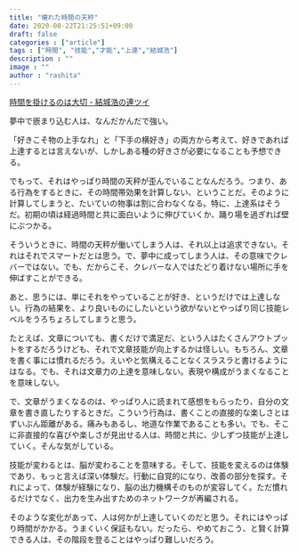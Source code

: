 ```yaml
---
title: "壊れた時間の天秤"
date: 2020-08-22T21:25:51+09:00
draft: false
categories : ["article"]
tags : ["時間", "技能","才能","上達","結城浩"]
description : ""
image : ""
author : "rashita"
---
```


[時間を掛けるのは大切 - 結城浩の連ツイ](https://rentwi.hyuki.net/?1296989908255440896)

夢中で嵌まり込む人は、なんだかんだで強い。

「好きこそ物の上手なれ」と「下手の横好き」の両方から考えて、好きであれば上達するとは言えないが、しかしある種の好きさが必要になることも予想できる。

でもって、それはやっぱり時間の天秤が歪んでいることなんだろう。つまり、ある行為をするときに、その時間帯効果を計算しない、ということだ。そのように計算してしまうと、たいていの物事は割に合わなくなる。特に、上達系はそうだ。初期の頃は経過時間と共に面白いように伸びていくか、踊り場を過ぎれば壁にぶつかる。

そういうときに、時間の天秤が働いてしまう人は、それ以上は追求できない。それはそれでスマートだとは思う。で、夢中に成ってしまう人は、その意味でクレバーではない。でも、だからこそ、クレバーな人ではたどり着けない場所に手を伸ばすことができる。

あと、思うには、単にそれをやっていることが好き、というだけでは上達しない。行為の結果を、より良いものにしたいという欲がないとやっぱり同じ技能レベルをうろちょろしてしまうと思う。

たとえば、文章についても、書くだけで満足だ、という人はたくさんアウトプットをするだろうけども、それで文章技能が向上するかは怪しい。もちろん、文章を書く事には慣れるだろう。えいやと気構えることなくスラスラと書けるようにはなる。でも、それは文章力の上達を意味しない。表現や構成がうまくなることを意味しない。

で、文章がうまくなるのは、やっぱり人に読まれて感想をもらったり、自分の文章を書き直したりするときだ。こういう行為は、書くことの直接的な楽しさとはずいぶん距離がある。痛みもあるし、地道な作業であることも多い。でも、そこに非直接的な喜びや楽しさが見出せる人は、時間と共に、少しずつ技能が上達していく。そんな気がしている。

技能が変わるとは、脳が変わることを意味する。そして、技能を変えるのは体験であり、もっと言えば深い体験だ。行動に自覚的になり、改善の部分を探す。それによって、体験が経験になり、脳の出力機構そのものが変容してく。ただ慣れるだけでなく、出力を生み出すためのネットワークが再編される。

そのような変化があって、人は何かが上達していくのだと思う。それにはやっぱり時間がかかる。うまくいく保証もない。だったら、やめておこう、と賢く計算できる人は、その階段を登ることはやっぱり難しいだろう。
